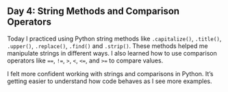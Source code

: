 ## Day 4: String Methods and Comparison Operators

Today I practiced using Python string methods like `.capitalize()`, `.title()`, `.upper()`, `.replace()`, `.find()` and `.strip()`. These methods helped me manipulate strings in different ways. I also learned how to use comparison operators like `==`, `!=`, `>`, `<`, `<=`, and `>=` to compare values.

I felt more confident working with strings and comparisons in Python. It’s getting easier to understand how code behaves as I see more examples.
